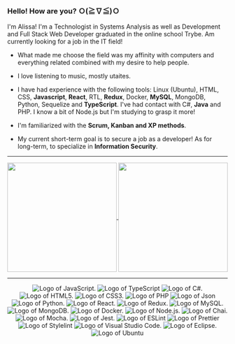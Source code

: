 ### Hello! How are you? Ｏ(≧∇≦)Ｏ

I'm Alissa! I'm a Technologist in Systems Analysis as well as Development and Full Stack Web Developer graduated in the online school Trybe. Am currently looking for a job in the IT field!

- What made me choose the field was my affinity with computers and everything related combined with my desire to help people.

* I love listening to music, mostly utaites.

- I have had experience with the following tools: Linux (Ubuntu), HTML, CSS, **Javascript**, **React**, RTL, **Redux**, Docker, **MySQL**, MongoDB, Python, Sequelize and **TypeScript**. I've had contact with C#, **Java** and PHP. I know a bit of Node.js but I'm studying to grasp it more!

* I'm familiarized with the **Scrum, Kanban and XP methods**.

- My current short-term goal is to secure a job as a developer! As for long-term, to specialize in **Information Security**.

---

<a href="https://github.com/anuraghazra/github-readme-stats">
  <img height=250 align="center" src="https://github-readme-stats.vercel.app/api?username=AlissaMaximo&show=prs_merged,prs_merged_percentage&show_icons=true&theme=ambient_gradient" />
</a>
<a href="https://github.com/anuraghazra/convoychat">
  <img height=250 align="center" src="https://github-readme-stats.vercel.app/api/top-langs/?username=AlissaMaximo&layout=donut" />
</a>

---

<div align="center">
  <img alt="Logo of JavaScript." src="https://img.shields.io/badge/JavaScript-323330?style=for-the-badge&logo=javascript&logoColor=F7DF1E" />
  <img alt="Logo of TypeScript" src="https://img.shields.io/badge/TypeScript-007ACC?style=for-the-badge&logo=typescript&logoColor=white" />
  <img alt="Logo of C#." src="https://img.shields.io/badge/C%23-239120?style=for-the-badge&logo=c-sharp&logoColor=white" />
  <img alt="Logo of HTML5." src="https://img.shields.io/badge/HTML5-E34F26?style=for-the-badge&logo=html5&logoColor=white" />
  <img alt="Logo of CSS3." src="https://img.shields.io/badge/CSS3-1572B6?style=for-the-badge&logo=css3&logoColor=white" />
  <img alt="Logo of PHP" src="https://img.shields.io/badge/PHP-777BB4?style=for-the-badge&logo=php&logoColor=white" />
  <img alt="Logo of Json" src="https://img.shields.io/badge/json-5E5C5C?style=for-the-badge&logo=json&logoColor=white" />
  <img alt="Logo of Python." src="https://img.shields.io/badge/Python-FFD43B?style=for-the-badge&logo=python&logoColor=blue" />
  <img alt="Logo of React." src="https://img.shields.io/badge/React-20232A?style=for-the-badge&logo=react&logoColor=61DAFB" />
  <img alt="Logo of Redux." src="https://img.shields.io/badge/Redux-593D88?style=for-the-badge&logo=redux&logoColor=white" />
  <img alt="Logo of MySQL." src="https://img.shields.io/badge/MySQL-005C84?style=for-the-badge&logo=mysql&logoColor=white" />
  <img alt="Logo of MongoDB." src="https://img.shields.io/badge/MongoDB-4EA94B?style=for-the-badge&logo=mongodb&logoColor=white" />
  <img alt="Logo of Docker." src="https://img.shields.io/badge/Docker-2CA5E0?style=for-the-badge&logo=docker&logoColor=white" />
  <img alt="Logo of Node.js." src="https://img.shields.io/badge/Node%20js-339933?style=for-the-badge&logo=nodedotjs&logoColor=white" />
  <img alt="Logo of Chai." src="https://img.shields.io/badge/chai-A30701?style=for-the-badge&logo=chai&logoColor=white" />
  <img alt="Logo of Mocha." src="https://img.shields.io/badge/Mocha-8D6748?style=for-the-badge&logo=Mocha&logoColor=white" />
  <img alt="Logo of Jest." src="https://img.shields.io/badge/Jest-C21325?style=for-the-badge&logo=jest&logoColor=white" />
  <img alt="Logo of ESLint" src="https://img.shields.io/badge/eslint-3A33D1?style=for-the-badge&logo=eslint&logoColor=white" />
  <img alt="Logo of Prettier" src="https://img.shields.io/badge/prettier-1A2C34?style=for-the-badge&logo=prettier&logoColor=F7BA3E" />
  <img alt="Logo of Stylelint" src="https://img.shields.io/badge/stylelint-000?style=for-the-badge&logo=stylelint&logoColor=white" />
  <img alt="Logo of Visual Studio Code." src="https://img.shields.io/badge/Visual_Studio-5C2D91?style=for-the-badge&logo=visual%20studio&logoColor=white" />
  <img alt="Logo of Eclipse." src="https://img.shields.io/badge/Eclipse-2C2255?style=for-the-badge&logo=eclipse&logoColor=white" />
  <img alt="Logo of Ubuntu" src="https://img.shields.io/badge/Ubuntu-E95420?style=for-the-badge&logo=ubuntu&logoColor=white" />
</div>
